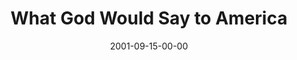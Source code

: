 ---
layout: message
category: message
series: "What God Would Say to America"
title: "What God Would Say to America"
date: 2001-09-15-00-00
message_id: 315
---